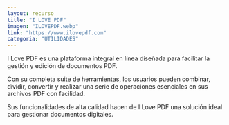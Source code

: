 ```yaml
---
layout: recurso
title: "I LOVE PDF"
imagen: "ILOVEPDF.webp"
link: "https://www.ilovepdf.com"
categoria: "UTILIDADES"
---
```


I Love PDF es una plataforma integral en línea diseñada para facilitar la gestión y edición de documentos PDF. 

Con su completa suite de herramientas, los usuarios pueden combinar, dividir, convertir y realizar una serie de operaciones esenciales en sus archivos PDF con facilidad. 

Sus funcionalidades de alta calidad hacen de I Love PDF una solución ideal para gestionar documentos digitales.